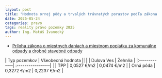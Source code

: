 ```yaml
---
layout: post
title: "Hodnota ornej pôdy a trvalých trávnatých porastov podľa zákona o miestnych daniach"
date: 2025-05-24
categories: pravo 
tags: reality právo pozemky 2025
author: Ing. Matúš Ivanecký
---
```


- [Príloha zákona o miestnych daniach a miestnom poplatku za komunálne odpady a drobné stavebné odpady](https://www.slov-lex.sk/ezbierky/pravne-predpisy/SK/ZZ/2004/582/20250401#prilohy.priloha-priloha_c_1_k_zakonu_c_582_2004_z_z_v_zneni_zakona_c_465_2008_z_z.op-hodnota_ornej_pody_op_a_trvalych_travnatych_porastov_ttp)

| Typ pozemkov | Všeobecná hodnota ||
|              | Dulova Ves | Žehnňa |
|:-------------| :-----------------| |
| TPP          | 0,0527 €/m2 |  	0,0474 €/m2 |
| Orná pôda    | 0,3272 €/m2 |   	0,2237 €/m2 |


